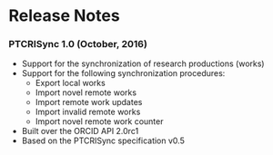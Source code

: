 Release Notes
=============

### PTCRISync 1.0 (October, 2016)

* Support for the synchronization of research productions (works)
* Support for the following synchronization procedures:
  - Export local works
  - Import novel remote works
  - Import remote work updates
  - Import invalid remote works
  - Import novel remote work counter
* Built over the ORCID API 2.0rc1
* Based on the PTCRISync specification v0.5
